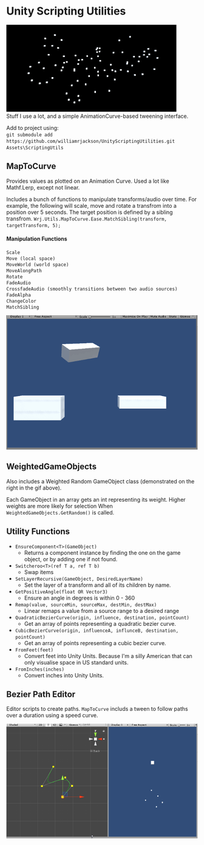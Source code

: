 # Unity Scripting Utilities
![PathTrail](Smile.gif)    
Stuff I use a lot, and a simple AnimationCurve-based tweening interface.   

Add to project using:  
`git submodule add https://github.com/williamrjackson/UnityScriptingUtilities.git Assets\ScriptingUtils`


## MapToCurve
Provides values as plotted on an Animation Curve. Used a lot like Mathf.Lerp, except not linear. 

Includes a bunch of functions to manipulate transforms/audio over time. For example, the following will scale, move and rotate a transfrom into a position over 5 seconds. The target position is defined by a sibling transfrom.
`Wrj.Utils.MapToCurve.Ease.MatchSibling(transform, targetTransform, 5);`

#### Manipulation Functions
```
Scale
Move (local space)
MoveWorld (world space)
MoveAlongPath
Rotate
FadeAudio
CrossfadeAudio (smoothly transitions between two audio sources)
FadeAlpha
ChangeColor
MatchSibling
```
![Tweening](TweenExample.gif)    

## WeightedGameObjects
Also includes a Weighted Random GameObject class (demonstrated on the right in the gif above).

Each GameObject in an array gets an int representing its weight. Higher weights are more likely for selection When `WeightedGameObjects.GetRandom()` is called.

## Utility Functions
- `EnsureComponent<T>(GameObject)`
  - Returns a component instance by finding the one on the game object, or by adding one if not found.
- `Switcheroo<T>(ref T a, ref T b)`
  - Swap items
- `SetLayerRecursive(GameObject, DesiredLayerName)`
  - Set the layer of a transform and all of its children by name.
- `GetPositiveAngle(float OR Vector3)`
  - Ensure an angle in degrees is within 0 - 360
- `Remap(value, sourceMin, sourceMax, destMin, destMax)`
  - Linear remaps a value from a source range to a desired range
- `QuadraticBezierCurve(origin, influence, destination, pointCount)`
  - Get an array of points representing a quadratic bezier curve. 
- `CubicBezierCurve(origin, influenceA, influnceB, destination, pointCount)`
  - Get an array of points representing a cubic bezier curve. 
- `FromFeet(feet)`
  - Convert feet into Unity Units. Because I'm a silly American that can only visualise space in US standard units.
- `FromInches(inches)`
  - Convert inches into Unity Units.    

## Bezier Path Editor 
Editor scripts to create paths. `MapToCurve` includs a tween to follow paths over a duration using a speed curve.

![Path](PathFollowerExample.gif)    
